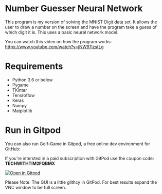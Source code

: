 # Number Guesser Neural Network

This program is my version of solving the MNIST Digit data set. It allows the user to draw a number on the screen and have the program take a guess of which digit it is. This uses a basic neural network model.

You can watch this video on how the program works: https://www.youtube.com/watch?v=jNW97izstLg

# Requirements
- Python 3.6 or below
- Pygame
- TKinter
- Tensroflow
- Keras
- Numpy
- Matplotlib

# Run in Gitpod

You can also run Golf-Game in Gitpod, a free online dev environment for GitHub:

If you're intersted in a paid subscription with GitPod use the coupon code: **TECHWITHTIM2FQBMX**

[![Open in Gitpod](https://gitpod.io/button/open-in-gitpod.svg)](https://gitpod.io/#https://github.com/techwithtim/Number-Guesser-Neural-Net/blob/master/drawNumber.py)

Please Note: The GUI is a little glithcy in GitPod. For best results expand the VNC window to be full screen.
